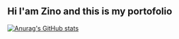## Hi I'am Zino and this is my portofolio
[![Anurag's GitHub stats](https://github-readme-stats.vercel.app/api?username=ZinoGrind-Dev&Theme=shades-of-purple)](https://github.com/anuraghazra/github-readme-stats)

<!--
**ZinoGrind-Dev/ZinoGrind-Dev** is a ✨ _special_ ✨ repository because its `README.md` (this file) appears on your GitHub profile.

Here are some ideas to get you started:

- 🔭 I’m currently working on ...
- 🌱 I’m currently learning ...
- 👯 I’m looking to collaborate on ...
- 🤔 I’m looking for help with ...
- 💬 Ask me about ...
- 📫 How to reach me: ...
- 😄 Pronouns: ...
- ⚡ Fun fact: ...
-->
